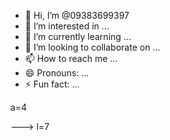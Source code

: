- 👋 Hi, I’m @09383699397
- 👀 I’m interested in ...
- 🌱 I’m currently learning ...
- 💞️ I’m looking to collaborate on ...
- 📫 How to reach me ...
- 😄 Pronouns: ...
- ⚡ Fun fact: ...

<!---
09383699397/09383699397 is a ✨ special ✨ repository because its `README.md` (this file) appears on your GitHub profile.
You can click the Preview link to take a look at your changes.
---> a=4
---> l=7
